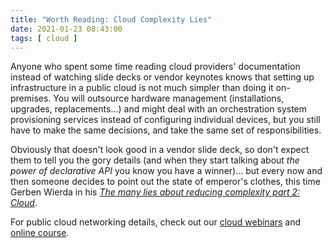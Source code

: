 ```yaml
---
title: "Worth Reading: Cloud Complexity Lies"
date: 2021-01-23 08:43:00
tags: [ cloud ]
---
```

Anyone who spent some time reading cloud providers' documentation instead of watching slide decks or vendor keynotes knows that setting up infrastructure in a public cloud is not much simpler than doing it on-premises. You will outsource hardware management (installations, upgrades, replacements...) and might deal with an orchestration system provisioning services instead of configuring individual devices, but you still have to make the same decisions, and take the same set of responsibilities.

Obviously that doesn't look good in a vendor slide deck, so don't expect them to tell you the gory details (and when they start talking about *the power of declarative API* you know you have a winner)... but every now and then someone decides to point out the state of emperor's clothes, this time Gerben Wierda in his [*The many lies about reducing complexity part 2: Cloud*](https://ea.rna.nl/2021/01/10/the-many-lies-about-reducing-complexity-part-2-cloud/). 

For public cloud networking details, check out our [cloud webinars](https://www.ipspace.net/Cloud) and [online course](https://www.ipspace.net/PubCloud/).
